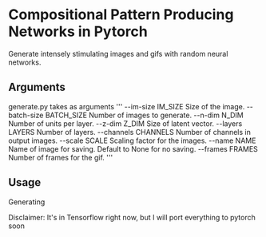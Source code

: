# Compositional Pattern Producing Networks in Pytorch
Generate intensely stimulating images and gifs with random neural networks.

## Arguments
generate.py takes as arguments
'''
--im-size IM_SIZE     Size of the image.
  --batch-size BATCH_SIZE
                        Number of images to generate.
  --n-dim N_DIM         Number of units per layer.
  --z-dim Z_DIM         Size of latent vector.
  --layers LAYERS       Number of layers.
  --channels CHANNELS   Number of channels in output images.
  --scale SCALE         Scaling factor for the images.
  --name NAME           Name of image for saving. Default to None for no
                        saving.
  --frames FRAMES       Number of frames for the gif.
'''

## Usage
Generating 

Disclaimer: It's in Tensorflow right now, but I will port everything to pytorch soon
